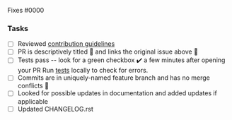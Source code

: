 <!-- Delete Template sections if unneccesary -->
<!-- Add issue number here (We encourage you to create the Issue First) -->
<!-- You can also link the issue in Commit Messages -->

Fixes #0000

<!--
Make sure these boxes are checked before your pull request (PR) is ready to be reviewed and merged. Thanks!
* [x] - Checked Box
* [ ] - Unchecked Box
-->

### Tasks

* [ ] Reviewed [contribution guidelines](https://github.com/nexB/scancode-toolkit/blob/develop/CONTRIBUTING.rst)
* [ ] PR is descriptively titled 📑 and links the original issue above 🔗
* [ ] Tests pass -- look for a green checkbox ✔️ a few minutes after opening your PR
  Run [tests](https://scancode-toolkit.readthedocs.io/en/latest/contribute/contrib_dev.html#running-tests) locally to check for errors. 
* [ ] Commits are in uniquely-named feature branch and has no merge conflicts 📁
* [ ] Looked for possible updates in documentation and added updates if applicable
* [ ] Updated CHANGELOG.rst
<!--
We're happy to help you get this ready -- don't be afraid to ask for help, and **don't be discouraged**
if your tests fail at first!
If tests do fail, click on the red `X` to learn why by reading the logs.
Thanks!
-->

<!-- Don't forget to Signoff -->

